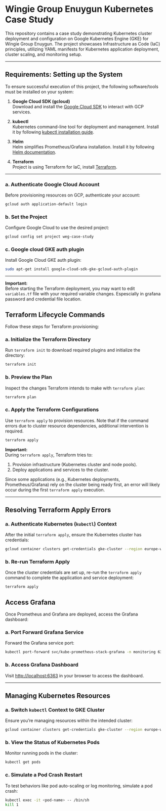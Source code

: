 # Wingie Group Enuygun Kubernetes Case Study

This repository contains a case study demonstrating Kubernetes cluster deployment and configuration on Google Kubernetes Engine (GKE) for Wingie Group Enuygun. The project showcases Infrastructure as Code (IaC) principles, utilizing YAML manifests for Kubernetes application deployment, cluster scaling, and monitoring setup.

---

## Requirements: Setting up the System

To ensure successful execution of this project, the following software/tools must be installed on your system:

1. **Google Cloud SDK (gcloud)**  
   Download and install the [Google Cloud SDK](https://cloud.google.com/sdk/docs/install) to interact with GCP services.
   
2. **kubectl**  
   Kubernetes command-line tool for deployment and management. Install it by following [kubectl installation guide](https://kubernetes.io/docs/tasks/tools/install-kubectl/).
   
3. **Helm**  
   Helm simplifies Prometheus/Grafana installation. Install it by following [Helm documentation](https://helm.sh/docs/intro/install/).

4. **Terraform**  
   Project is using Terraform for IaC, install [Terraform](https://developer.hashicorp.com/terraform/downloads).

---

### a. Authenticate Google Cloud Account  
Before provisioning resources on GCP, authenticate your account:  
```bash
gcloud auth application-default login
```  

### b. Set the Project  
Configure Google Cloud to use the desired project:  
```bash
gcloud config set project weg-case-study
```

### c. Google cloud GKE auth plugin  
Install Google Cloud GKE auth plugin:  
```bash
sudo apt-get install google-cloud-sdk-gke-gcloud-auth-plugin
```

---
**Important:**  
Before starting the Terraform deployment, you may want to edit `variables.tf` file with your required variable changes. Espescially in grafana password and credential file location.


## Terraform Lifecycle Commands  

Follow these steps for Terraform provisioning:

### a. Initialize the Terraform Directory  
Run `terraform init` to download required plugins and initialize the directory:  
```bash
terraform init
```

### b. Preview the Plan  
Inspect the changes Terraform intends to make with `terraform plan`:  
```bash
terraform plan
```

### c. Apply the Terraform Configurations  
Use `terraform apply` to provision resources. Note that if the command errors due to cluster resource dependencies, additional intervention is required.  
```bash
terraform apply
```

**Important:**  
During `terraform apply`, Terraform tries to:
1. Provision infrastructure (Kubernetes cluster and node pools).
2. Deploy applications and services to the cluster.

Since some applications (e.g., Kubernetes deployments, Prometheus/Grafana) rely on the cluster being ready first, an error will likely occur during the first `terraform apply` execution.

---

## Resolving Terraform Apply Errors  

### a. Authenticate Kubernetes (`kubectl`) Context  
After the initial `terraform apply`, ensure the Kubernetes cluster has credentials:  
```bash
gcloud container clusters get-credentials gke-cluster --region europe-west1 --project weg-case-study
```

### b. Re-run Terraform Apply  
Once the cluster credentials are set up, re-run the `terraform apply` command to complete the application and service deployment:  
```bash
terraform apply
```

## Access Grafana  

Once Prometheus and Grafana are deployed, access the Grafana dashboard:  

### a. Port Forward Grafana Service  
Forward the Grafana service port:  
```bash
kubectl port-forward svc/kube-prometheus-stack-grafana -n monitoring 6363:80
```

### b. Access Grafana Dashboard  
Visit [http://localhost:6363](http://localhost:6363) in your browser to access the dashboard.

---

## Managing Kubernetes Resources  

### a. Switch `kubectl` Context to GKE Cluster  
Ensure you’re managing resources within the intended cluster:  
```bash
gcloud container clusters get-credentials gke-cluster --region europe-west1 --project weg-case-study
```

### b. View the Status of Kubernetes Pods  
Monitor running pods in the cluster:  
```bash
kubectl get pods
```

### c. Simulate a Pod Crash Restart  
To test behaviors like pod auto-scaling or log monitoring, simulate a pod crash:  
```bash
kubectl exec -it <pod-name> -- /bin/sh
kill 1
```
